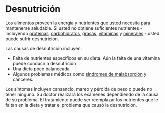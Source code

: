 Desnutrición
============


Los alimentos proveen la energía y nutrientes que usted necesita para mantenerse saludable. Si usted no obtiene suficientes nutrientes - incluyendo [proteínas](https://medlineplus.gov/spanish/dietaryproteins.html), [carbohidratos](https://medlineplus.gov/spanish/carbohydrates.html), [grasas](https://medlineplus.gov/spanish/dietaryfats.html), [vitaminas](https://medlineplus.gov/spanish/vitamins.html) y [minerales](https://medlineplus.gov/spanish/minerals.html) - usted puede sufrir desnutrición.


Las causas de desnutrición incluyen:


* Falta de nutrientes específicos en su dieta. Aún la falta de una vitamina puede conducir a desnutrición
* Una dieta poco balanceada
* Algunos problemas médicos como [síndromes de malabsorción](https://medlineplus.gov/spanish/malabsorptionsyndromes.html) y cánceres.


Los síntomas incluyen cansancio, mareo y pérdida de peso o puede no tener ninguno. Su doctor realizará los exámenes dependiendo de la causa de su problema. El tratamiento puede ser reemplazar los nutrientes que le faltan en la dieta y tratar el problema que causó la desnutrición. 

